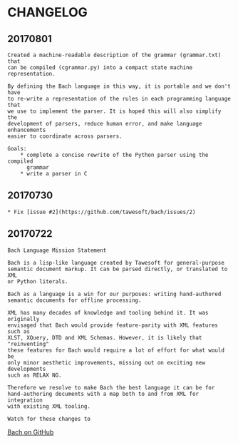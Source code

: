 # CHANGELOG

## 20170801

    Created a machine-readable description of the grammar (grammar.txt) that
    can be compiled (cgrammar.py) into a compact state machine representation.

    By defining the Bach language in this way, it is portable and we don't have
    to re-write a representation of the rules in each programming language that
    we use to implement the parser. It is hoped this will also simplify the
    development of parsers, reduce human error, and make language enhancements
    easier to coordinate across parsers.

    Goals:
        * complete a concise rewrite of the Python parser using the compiled
          grammar
        * write a parser in C


## 20170730

    * Fix [issue #2](https://github.com/tawesoft/bach/issues/2)


## 20170722

    Bach Language Mission Statement

    Bach is a lisp-like language created by Tawesoft for general-purpose
    semantic document markup. It can be parsed directly, or translated to XML
    or Python literals.

    Bach as a language is a win for our purposes: writing hand-authored
    semantic documents for offline processing.

    XML has many decades of knowledge and tooling behind it. It was originally
    envisaged that Bach would provide feature-parity with XML features such as
    XLST, XQuery, DTD and XML Schemas. However, it is likely that "reinventing"
    these features for Bach would require a lot of effort for what would be
    only minor aesthetic improvements, missing out on exciting new developments
    such as RELAX NG.

    Therefore we resolve to make Bach the best language it can be for
    hand-authoring documents with a map both to and from XML for integration
    with existing XML tooling.

    Watch for these changes to
   [Bach on GitHub](https://github.com/tawesoft/bach)

